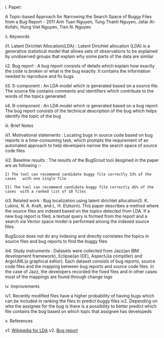 ﻿i. Paper:

A Topic-based Approach for Narrowing the Search Space of Buggy Files from a Bug Report - 2011
Anh Tuan Nguyen, Tung Thanh Nguyen, Jafar Al-Kofahi, Hung Viet Nguyen, Tien N. Nguyen

ii. Keywords

ii1. Latent Dirichlet Allocation(LDA) : Latent Dirichlet allocation (LDA) is a generative statistical model that allows sets of observations to be explained by unobserved groups that explain why some parts of the data are similar

ii2. Bug report : A bug report consists of details which explain how exaclty the code is broken or what is the bug exactly. It contains the information needed to reproduce and fix bugs

ii3. S-component : An LDA model which is generated based on a source file. The source file contains comments and identifiers which contribute to the words of the topics generated

ii4. B-component : An LDA model which is generated based on a bug report. The bug report consists of the technical description of the bug which helps identify the topic of the bug

iii. Brief Notes

iii1. Motivational statements : Locating bugs in source code based on bug reports is a time-consuming task, which prompts the requirement of an automated approach to help developers narrow the search space of source code files

iii2. Baseline results : The results of the BugScout tool desgined in the paper are as following :-
	
	I) The tool can recommend candidate buggy file correctly 33% of the cases 	with one single file 
	
	II) The tool can recommend candidate buggy file correctly 45% of the cases 	with a ranked list of 10 files

iii3. Related work : Bug localization using latent dirichlet allocation(S. K. Lukins, N. A. Kraft, and L. H. Etzkorn). This paper describes a method where the source files are indexed based on the topics detected from LDA. If a new bug report is filed, a textual query is formed from the report and a search via Vector space model is performed among the indexed source files. 

BugScout does not do any indexing and directly correlates the topics in source files and bug reports to find the buggy files

iii4. Study instruments : Datasets were collected from Jazz(an IBM development framework), Eclipse(an IDE), AspectJ(a compitler) and ArgoUML(a graphical editor). Each dataset consists of bug reports, source code files and the mapping between bug reports and source code files. In the case of Jazz, the developers recorded the fixed files and in other cases most of the mappings are found through change logs

iv. Improvements

iv1. Recently modified files have a higher probability of having bugs which can be included in ranking the files to predict buggy files
iv2. Depending on who the assignee for the bug is there is a possibility to better predict which file contains the bug based on which topic that assignee has developeds

v. References

v1. [Wikipedia for LDA](https://en.wikipedia.org/wiki/Latent_Dirichlet_allocation)
v2. [Bug report](http://usersnap.com/blog/what-is-a-bug-report/)

